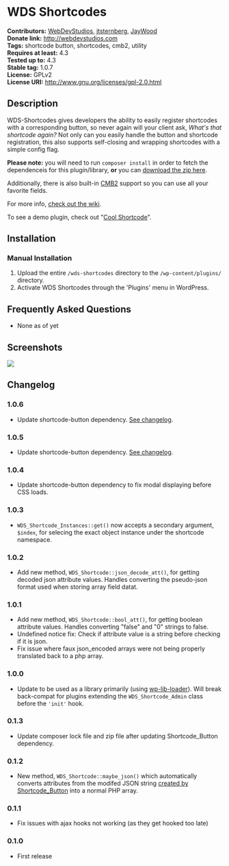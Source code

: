 # WDS Shortcodes #
**Contributors:**      [WebDevStudios](https://github.com/WebDevStudios), [jtsternberg](https://github.com/jtsternberg), [JayWood](https://github.com/JayWood)   
**Donate link:**       http://webdevstudios.com  
**Tags:**              shortcode button, shortcodes, cmb2, utility   
**Requires at least:** 4.3  
**Tested up to:**      4.3  
**Stable tag:**        1.0.7  
**License:**           GPLv2  
**License URI:**       http://www.gnu.org/licenses/gpl-2.0.html  

## Description ##

WDS-Shortcodes gives developers the ability to easily register shortcodes with a corresponding button, so never again will your client ask, _What's that shortcode again?_ Not only can you easily handle the button and shortcode registration, this also supports self-closing and wrapping shortcodes with a simple config flag.

**Please note:** you will need to run `composer install` in order to fetch the dependenceis for this plugin/library, **or** you can [download the zip here](https://github.com/WebDevStudios/WDS-Shortcodes/blob/master/wds-shortcodes.zip?raw=true).
 
Additionally, there is also built-in [CMB2](http://wordpress.org/plugins/cmb2/) support so you can use all your favorite fields. 

For more info, [check out the wiki](https://github.com/WebDevStudios/WDS-Shortcodes/wiki).

To see a demo plugin, check out "[Cool Shortcode](https://github.com/jtsternberg/Cool-Shortcode)".

## Installation ##

### Manual Installation ###

1. Upload the entire `/wds-shortcodes` directory to the `/wp-content/plugins/` directory.
2. Activate WDS Shortcodes through the 'Plugins' menu in WordPress.

## Frequently Asked Questions ##

* None as of yet

## Screenshots ##
![](https://raw.githubusercontent.com/WebDevStudios/WDS-Shortcodes/master/screenshot1.png)

## Changelog ##

### 1.0.6 ###
* Update shortcode-button dependency. [See changelog](https://github.com/jtsternberg/Shortcode_Button#changelog).

### 1.0.5 ###
* Update shortcode-button dependency. [See changelog](https://github.com/jtsternberg/Shortcode_Button#changelog).

### 1.0.4 ###
* Update shortcode-button dependency to fix modal displaying before CSS loads.

### 1.0.3 ###
* `WDS_Shortcode_Instances::get()` now accepts a secondary argument, `$index`, for selecing the exact object instance under the shortcode namespace.

### 1.0.2 ###
* Add new method, `WDS_Shortcode::json_decode_att()`, for getting decoded json attribute values. Handles converting the pseudo-json format used when storing array field datat.

### 1.0.1 ###
* Add new method, `WDS_Shortcode::bool_att()`, for getting boolean attribute values. Handles converting "false" and "0" strings to false.
* Undefined notice fix: Check if attribute value is a string before checking if it is json.
* Fix issue where faux json_encoded arrays were not being properly translated back to a php array.

### 1.0.0 ###
* Update to be used as a library primarily (using [wp-lib-loader](https://github.com/jtsternberg/wp-lib-loader)). Will break back-compat for plugins extending the `WDS_Shortcode_Admin` class before the `'init'` hook.

### 0.1.3 ###
* Update composer lock file and zip file after updating Shortcode_Button dependency.

### 0.1.2 ###
* New method, `WDS_Shortcode::maybe_json()` which automatically converts attributes from the modifed JSON string [created by Shortcode_Button](https://github.com/jtsternberg/Shortcode_Button/commit/c186e98b2f94a1e565d85593033d9b2a499d9e8e#diff-6846d1b0c8144484af006af499cd053dR397) into a normal PHP array.

### 0.1.1 ###
* Fix issues with ajax hooks not working (as they get hooked too late)

### 0.1.0 ###
* First release
